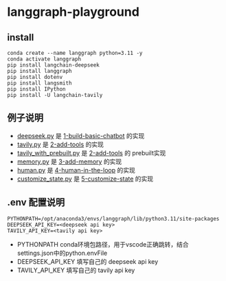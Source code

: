 # langgraph-playground

## install

```
conda create --name langgraph python=3.11 -y
conda activate langgraph
pip install langchain-deepseek
pip install langgraph
pip install dotenv
pip install langsmith
pip install IPython
pip install -U langchain-tavily
```

## 例子说明
* [deepseek.py](deepseek.py) 是 [1-build-basic-chatbot](https://langchain-ai.github.io/langgraph/tutorials/get-started/1-build-basic-chatbot/) 的实现
* [tavily.py](tavily.py) 是 [2-add-tools](https://langchain-ai.github.io/langgraph/tutorials/get-started/2-add-tools/) 的实现
* [tavily_with_prebuilt.py](tavily_with_prebuilt.py) 是 [2-add-tools](https://langchain-ai.github.io/langgraph/tutorials/get-started/2-add-tools/) 的 prebuilt实现
* [memory.py](memory.py) 是 [3-add-memory](https://langchain-ai.github.io/langgraph/tutorials/get-started/3-add-memory/) 的实现
* [human.py](human.py) 是 [4-human-in-the-loop](https://langchain-ai.github.io/langgraph/tutorials/get-started/4-human-in-the-loop/) 的实现
* [customize_state.py](customize_state.py) 是 [5-customize-state](https://langchain-ai.github.io/langgraph/tutorials/get-started/5-customize-state/) 的实现

## .env 配置说明

```
PYTHONPATH=/opt/anaconda3/envs/langgraph/lib/python3.11/site-packages
DEEPSEEK_API_KEY=<deepseek api key>
TAVILY_API_KEY=<tavily api key>
```
* PYTHONPATH conda环境包路径，用于vscode正确跳转，结合settings.json中的python.envFile
* DEEPSEEK_API_KEY 填写自己的 deepseek api key
* TAVILY_API_KEY 填写自己的 tavily api key